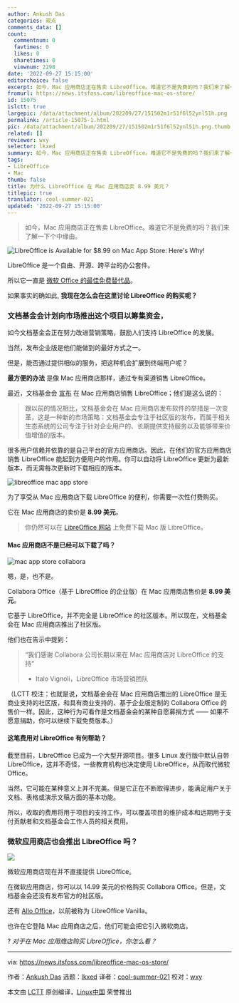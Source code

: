 ```yaml
---
author: Ankush Das
categories: 观点
comments_data: []
count:
  commentnum: 0
  favtimes: 0
  likes: 0
  sharetimes: 0
  viewnum: 2298
date: '2022-09-27 15:15:00'
editorchoice: false
excerpt: 如今，Mac 应用商店正在售卖 LibreOffice。难道它不是免费的吗？我们来了解一下个中缘由。
fromurl: https://news.itsfoss.com/libreoffice-mac-os-store/
id: 15075
islctt: true
largepic: /data/attachment/album/202209/27/151502m1r51f6l52ynl51h.png
permalink: /article-15075-1.html
pic: /data/attachment/album/202209/27/151502m1r51f6l52ynl51h.png.thumb.jpg
related: []
reviewer: wxy
selector: lkxed
summary: 如今，Mac 应用商店正在售卖 LibreOffice。难道它不是免费的吗？我们来了解一下个中缘由。
tags:
- LibreOffice
- Mac
thumb: false
title: 为什么 LibreOffice 在 Mac 应用商店卖 8.99 美元？
titlepic: true
translator: cool-summer-021
updated: '2022-09-27 15:15:00'
---
```



> 
> 如今，Mac 应用商店正在售卖 LibreOffice。难道它不是免费的吗？我们来了解一下个中缘由。
> 
> 
> 


![LibreOffice is Available for $8.99  on Mac App Store: Here's Why!](/data/attachment/album/202209/27/151502m1r51f6l52ynl51h.png)


LibreOffice 是一个自由、开源、跨平台的办公套件。


所以它一直是 [微软 Office 的最佳免费替代品](https://itsfoss.com/best-free-open-source-alternatives-microsoft-office/)。


如果事实的确如此, **我现在怎么会在这里讨论 LibreOffice 的购买呢？**


### 文档基金会计划向市场推出这个项目以筹集资金，


如今文档基金会正在努力改进营销策略，鼓励人们支持 LibreOffice 的发展。


当然，发布企业版是他们能做到的最好方式之一。


但是，能否通过提供相似的服务，把这种机会扩展到终端用户呢？


**最方便的办法** 是像 Mac 应用商店那样，通过专有渠道销售 LibreOffice。


最近，文档基金会 [宣布](https://blog.documentfoundation.org/blog/2022/09/19/the-document-foundation-releases-libreoffice-on-apples-mac-app-store/) 在 Mac 应用商店销售 LibreOffice；他们是这么说的：



> 
> 跟以前的情况相比，文档基金会在 Mac 应用商店发布软件的举措是一次变革，这是一种新的市场策略：文档基金会专注于社区版的发布，而属于相关生态系统的公司专注于针对企业用户的、长期提供支持服务以及能够带来价值增值的版本。
> 
> 
> 


很多用户信赖并依靠的是自己平台的官方应用商店。因此，在他们的官方应用商店销售 LibreOffice 能起到方便用户的作用。你可以自动将 LibreOffice 更新为最新版本，而无需每次更新时下载相应的版本。


![libreoffice mac app store](/data/attachment/album/202209/27/151502efwf2lmiwqy24nqi.jpg)


为了享受从 Mac 应用商店下载 LibreOffice 的便利，你需要一次性付费购买。


它在 Mac 应用商店的卖价是 **8.99 美元**。



> 
> 你仍然可以在 [LibreOffice 网站](https://www.libreoffice.org/download/download-libreoffice/) 上免费下载 Mac 版 LibreOffice。
> 
> 
> 


#### Mac 应用商店不是已经可以下载了吗？


![mac app store collabora](/data/attachment/album/202209/27/151525oq3shsfhzd8cpfha.jpg)


嗯，是，也不是。


Collabora Office（基于 LibreOffice 的企业版）在 Mac 应用商店售价是 **8.99 美元**。


它基于 LibreOffice，并不完全是 LibreOffice 的社区版本。所以现在，文档基金会在 Mac 应用商店推出了社区版。


他们也在告示中提到：



> 
> “我们感谢 Collabora 公司长期以来在 Mac 应用商店对 LibreOffice 的支持”
> 
> 
> - Italo Vignoli，LibreOffice 市场营销团队
> 
> 
> 


（LCTT 校注：也就是说，文档基金会在 Mac 应用商店推出的 LibreOffice 是无商业支持的社区版，和具有商业支持的、基于企业版定制的 Collabora Office 的售价一样。因此，这种行为可看作是文档基金会的某种自愿募捐方式 —— 如果不愿意捐助，你可以继续下载免费版本。）


#### 这笔费用对 LibreOffice 有何帮助？


截至目前，LibreOffice 已成为一个大型开源项目。很多 Linux 发行版中默认自带 LibreOffice，这并不奇怪，一些教育机构也决定使用 LibreOffice，从而取代微软 Office。


当然，它可能在某种意义上并不完美。但是它正在不断取得进步，能满足用户关于文档、表格或演示文稿方面的基本功能。


所以，收取的费用将用于项目的支持工作，可以覆盖项目的维护成本和远期用于支付贡献者和文档基金会工作人员的相关费用。


### 微软应用商店也会推出 LibreOffice 吗？


![](/data/attachment/album/202209/27/151502mx1119t21w551t42.jpg)


微软应用商店现在并不直接提供 LibreOffice。


在微软应用商店，你可以以 14.99 美元的价格购买 Collabora Office。但是，文档基金会还没有发布官方的社区版。


还有 [Allo Office](https://apps.microsoft.com/store/detail/allooffice/9MWJQ9TX63F9)，以前被称为 LibreOffice Vanilla。


也许在它登陆 Mac 应用商店之后，他们可能会把它引入微软商店。


? *对于在 Mac 应用商店购买 LibreOffice，你怎么看？*




---


via: <https://news.itsfoss.com/libreoffice-mac-os-store/>


作者：[Ankush Das](https://news.itsfoss.com/author/ankush/) 选题：[lkxed](https://github.com/lkxed) 译者：[cool-summer-021](https://github.com/cool-summer-021) 校对：[wxy](https://github.com/wxy)


本文由 [LCTT](https://github.com/LCTT/TranslateProject) 原创编译，[Linux中国](https://linux.cn/) 荣誉推出